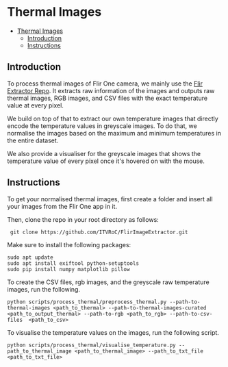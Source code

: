 # Thermal Images

- [Thermal Images](#thermal-images)
  - [Introduction](#introduction)
  - [Instructions](#instructions)



## Introduction

To process thermal images of Flir One camera, we mainly use the [Flir Extractor Repo](https://github.com/ITVRoC/FlirImageExtractor). It extracts raw information of the images and outputs raw thermal images, RGB images, and CSV files with the exact temperature value at every pixel. 

We build on top of that to extract our own temperature images that directly encode the temperature values in greyscale images. To do that, we normalise the images based on the maximum and minimum temperatures in the entire dataset.

We also provide a visualiser for the greyscale images that shows the temperature value of every pixel once it's hovered on with the mouse.


## Instructions

To get your normalised thermal images, first create a folder and insert all your images from the Flir One app in it. 

Then, clone the repo in your root directory as follows: 


```
 git clone https://github.com/ITVRoC/FlirImageExtractor.git 
```

Make sure to install the following packages:

``` 
sudo apt update
sudo apt install exiftool python-setuptools
sudo pip install numpy matplotlib pillow 
```


To create the CSV files, rgb images, and the greyscale raw temperature images, run the following.

```
python scripts/process_thermal/preprocess_thermal.py --path-to-thermal-images <path_to_thermal> --path-to-thermal-images-curated <path_to_output_thermal> --path-to-rgb <path_to_rgb> --path-to-csv-files  <path_to_csv>
```


To visualise the temperature values on the images, run the following script.

```
python scripts/process_thermal/visualise_temperature.py --path_to_thermal_image <path_to_thermal_image> --path_to_txt_file <path_to_txt_file>
```




